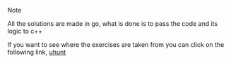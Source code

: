 > [!NOTE]  
> All the solutions are made in go, what is done is to pass the code and its logic to c++

If you want to see where the exercises are taken from you can click on the following link, [uhunt](https://uhunt.onlinejudge.org/id/1704729)
